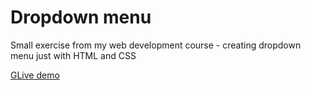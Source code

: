 # Dropdown menu

Small exercise from my web development course - creating dropdown menu just with HTML and CSS

[GLive demo](https://alice-rez.github.io/drop-down.-menu/)
